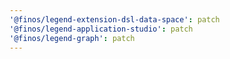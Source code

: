 ```yaml
---
'@finos/legend-extension-dsl-data-space': patch
'@finos/legend-application-studio': patch
'@finos/legend-graph': patch
---
```

